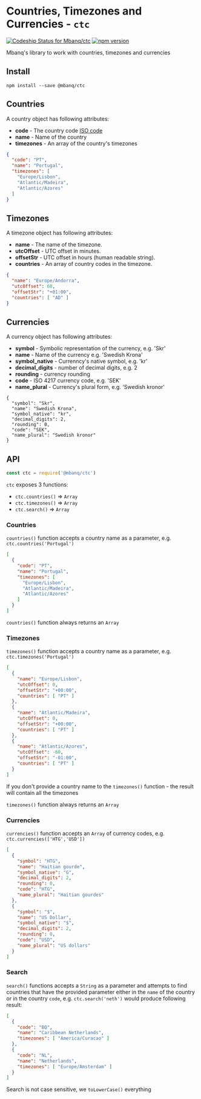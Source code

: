 # Countries, Timezones and Currencies - `ctc`
[ ![Codeship Status for Mbanq/ctc](https://app.codeship.com/projects/5f5d71d0-e18c-0135-c0a1-7af5a338cc29/status?branch=master)](https://app.codeship.com/projects/266650) [![npm version](https://badge.fury.io/js/%40mbanq%2Fctc.svg)](https://badge.fury.io/js/%40mbanq%2Fctc)

Mbanq's library to work with countries, timezones and currencies

## Install

```
npm install --save @mbanq/ctc
```

## Countries

A country object has following attributes:

* **code** - The country code [ISO code](https://es.wikipedia.org/wiki/ISO_3166-1)
* **name** - Name of the country
* **timezones** - An array of the country's timezones

```json
{
  "code": "PT",
  "name": "Portugal",
  "timezones": [
    "Europe/Lisbon",
    "Atlantic/Madeira",
    "Atlantic/Azores"
  ]
}
```

## Timezones

A timezone object has following attributes:

* **name** - The name of the timezone.
* **utcOffset** - UTC offset in minutes.
* **offsetStr** - UTC offset in hours (human readable string).
* **countries** - An array of country codes in the timezone.


```json
{
  "name": "Europe/Andorra",
  "utcOffset": 60,
  "offsetStr": "+01:00",
  "countries": [ "AD" ]
}
```

## Currencies

A currency object has following attributes:

* **symbol** - Symbolic representation of the currency, e.g. 'Skr'
* **name** - Name of the currency e.g. 'Swedish Krona'
* **symbol_native** - Currenncy's native symbol, e.g. 'kr'
* **decimal_digits** - number of decimal digits, e.g. 2
* **rounding** - currency rounding
* **code** - ISO 4217 currency code, e.g. 'SEK'
* **name_plural** - Currency's plural form, e.g. 'Swedish kronor'

```
{
  "symbol": "Skr",
  "name": "Swedish Krona",
  "symbol_native": "kr",
  "decimal_digits": 2,
  "rounding": 0,
  "code": "SEK",
  "name_plural": "Swedish kronor"
}

```
## API

```js
const ctc = require('@mbanq/ctc')
```

`ctc` exposes 3 functions:
* `ctc.countries()` => `Array`
* `ctc.timezones()` => `Array`
* `ctc.search()` => `Array`

### Countries

`countries()` function accepts a country name as a parameter, e.g.
`ctc.countries('Portugal')`

```json
[
  {
    "code": "PT",
    "name": "Portugal",
    "timezones": [
      "Europe/Lisbon",
      "Atlantic/Madeira",
      "Atlantic/Azores"
    ]
  }
]
```

`countries()` function always returns an `Array`

### Timezones

`timezones()` function accepts a country name as a parameter, e.g.
`ctc.timezones('Portugal')`

```json
[
  {
    "name": "Europe/Lisbon",
    "utcOffset": 0,
    "offsetStr": "+00:00",
    "countries": [ "PT" ]
  },
  {
    "name": "Atlantic/Madeira",
    "utcOffset": 0,
    "offsetStr": "+00:00",
    "countries": [ "PT" ]
  },
  {
    "name": "Atlantic/Azores",
    "utcOffset": -60,
    "offsetStr": "-01:00",
    "countries": [ "PT" ]
  }
]
```

If you don't provide a country name to the `timezones()` function - the result
will contain all the timezones

`timezones()` function always returns an `Array`

### Currencies

`currencies()` function accepts an `Array` of currency codes, e.g.
`ctc.currencies(['HTG','USD'])`

```json
[
  {
    "symbol": "HTG",
    "name": "Haitian gourde",
    "symbol_native": "G",
    "decimal_digits": 2,
    "rounding": 0,
    "code": "HTG",
    "name_plural": "Haitian gourdes"
  },
  {
    "symbol": "$",
    "name": "US Dollar",
    "symbol_native": "$",
    "decimal_digits": 2,
    "rounding": 0,
    "code": "USD",
    "name_plural": "US dollars"
  }
]
```

### Search

`search()` functions accepts a `String` as a parameter and attempts to find
countries that have the provided parameter either in the `name` of the country
or in the country `code`, e.g. `ctc.search('neth')` would produce following
result:

```json
[
  {
    "code": "BQ",
    "name": "Caribbean Netherlands",
    "timezones": [ "America/Curacao" ]
  },
  {
    "code": "NL",
    "name": "Netherlands",
    "timezones": [ "Europe/Amsterdam" ]
  }
]
```

Search is not case sensitive, we `toLowerCase()` everything
